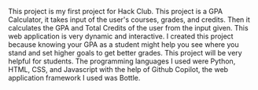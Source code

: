 This project is my first project for Hack Club.
This project is a GPA Calculator, it takes input of the user's courses, grades, and credits.
Then it calculates the GPA and Total Credits of the user from the input given.
This web application is very dynamic and interactive.
I created this project because knowing your GPA as a student might help you see where you stand and set higher goals to get better grades.
This project will be very helpful for students.
The programming languages I used were Python, HTML, CSS, and Javascript with the help of Github Copilot, the web application framework I used was Bottle.
